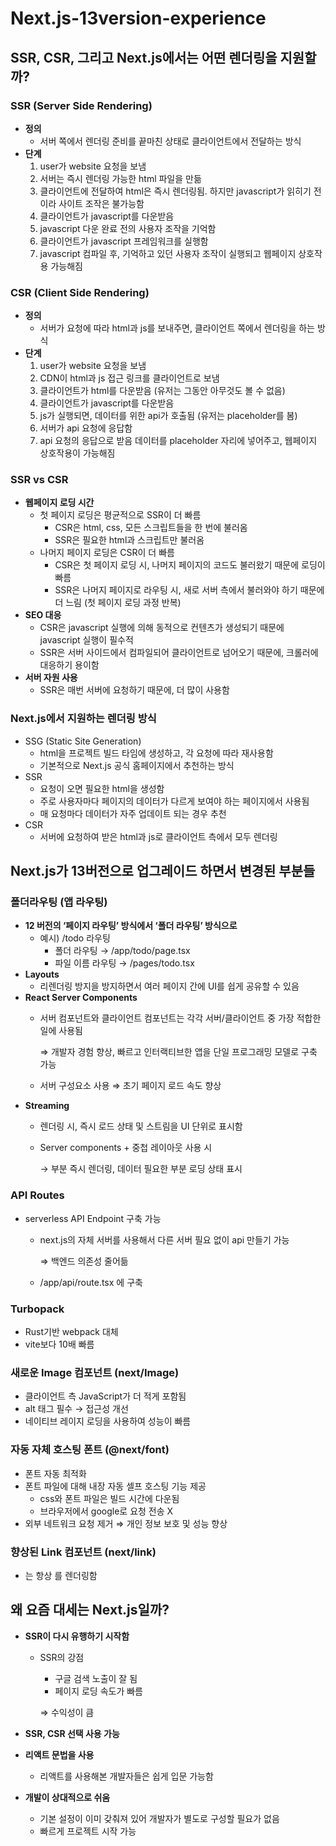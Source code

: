 # Next.js-13version-experience
## SSR, CSR, 그리고 Next.js에서는 어떤 렌더링을 지원할까?
### SSR (Server Side Rendering)

- **정의**
    - 서버 쪽에서 렌더링 준비를 끝마친 상태로 클라이언트에서 전달하는 방식
- **단계**
    1. user가 website 요청을 보냄
    2. 서버는 즉시 렌더링 가능한 html 파일을 만듦
    3. 클라이언트에 전달하여 html은 즉시 렌더링됨. 하지만 javascript가 읽히기 전이라 사이트 조작은 불가능함
    4. 클라이언트가 javascript를 다운받음
    5. javascript 다운 완료 전의 사용자 조작을 기억함
    6. 클라이언트가 javascript 프레임워크를 실행함
    7. javascript 컴파일 후, 기억하고 있던 사용자 조작이 실행되고 웹페이지 상호작용 가능해짐

### CSR (Client Side Rendering)

- **정의**
    - 서버가 요청에 따라 html과 js를 보내주면, 클라이언트 쪽에서 렌더링을 하는 방식
- **단계**
    1. user가 website 요청을 보냄
    2. CDN이 html과 js 접근 링크를 클라이언트로 보냄
    3. 클라이언트가 html를 다운받음 (유저는 그동안 아무것도 볼 수 없음)
    4. 클라이언트가 javascript를 다운받음
    5. js가 실행되면, 데이터를 위한 api가 호출됨 (유저는 placeholder를 봄)
    6. 서버가 api 요청에 응답함
    7. api 요청의 응답으로 받음 데이터를 placeholder 자리에 넣어주고, 웹페이지 상호작용이 가능해짐
    

### SSR vs CSR

- **웹페이지 로딩 시간**
    - 첫 페이지 로딩은 평균적으로 SSR이 더 빠름
        - CSR은 html, css, 모든 스크립트들을 한 번에 불러옴
        - SSR은 필요한 html과 스크립트만 불러옴
    - 나머지 페이지 로딩은 CSR이 더 빠름
        - CSR은 첫 페이지 로딩 시, 나머지 페이지의 코드도 불러왔기 때문에 로딩이 빠름
        - SSR은 나머지 페이지로 라우팅 시, 새로 서버 측에서 불러와야 하기 때문에 더 느림 (첫 페이지 로딩 과정 반복)
- **SEO 대응**
    - CSR은 javascript 실행에 의해 동적으로 컨텐츠가 생성되기 때문에 javascript 실행이 필수적
    - SSR은 서버 사이드에서 컴파일되어 클라이언트로 넘어오기 때문에, 크롤러에 대응하기 용이함
- **서버 자원 사용**
    - SSR은 매번 서버에 요청하기 때문에, 더 많이 사용함
    

### Next.js에서 지원하는 렌더링 방식

- SSG (Static Site Generation)
    - html을 프로젝트 빌드 타임에 생성하고, 각 요청에 따라 재사용함
    - 기본적으로 Next.js 공식 홈페이지에서 추천하는 방식
- SSR
    - 요청이 오면 필요한 html을 생성함
    - 주로 사용자마다 페이지의 데이터가 다르게 보여야 하는 페이지에서 사용됨
    - 매 요청마다 데이터가 자주 업데이트 되는 경우 추천
- CSR
    - 서버에 요청하여 받은 html과 js로 클라이언트 측에서 모두 렌더링

## Next.js가 13버전으로 업그레이드 하면서 변경된 부분들
### 폴더라우팅 (앱 라우팅)

- **12 버전의 ‘페이지 라우팅’ 방식에서 ‘폴더 라우팅’ 방식으로**
    - 예시) /todo 라우팅
        - 폴더 라우팅 → /app/todo/page.tsx
        - 파일 이름 라우팅 → /pages/todo.tsx
- **Layouts**
    - 리렌더링 방지을 방지하면서 여러 페이지 간에 UI를 쉽게 공유할 수 있음
- **React Server Components**
    - 서버 컴포넌트와 클라이언트 컴포넌트는 각각 서버/클라이언트 중 가장 적합한 일에 사용됨
        
        ⇒ 개발자 경험 향상, 빠르고 인터랙티브한 앱을 단일 프로그래밍 모델로 구축 가능
        
    - 서버 구성요소 사용 ⇒ 초기 페이지 로드 속도 향상
- **Streaming**
    - 렌더링 시, 즉시 로드 상태 및 스트림을 UI 단위로 표시함
    - Server components + 중첩 레이아웃 사용 시
        
        → 부분 즉시 렌더링, 데이터 필요한 부분 로딩 상태 표시
        

### API Routes

- serverless API Endpoint 구축 가능
    - next.js의 자체 서버를 사용해서 다른 서버 필요 없이 api 만들기 가능
        
        ⇒ 백엔드 의존성 줄어듦
        
    - /app/api/route.tsx 에 구축

### Turbopack

- Rust기반 webpack 대체
- vite보다 10배 빠름

### 새로운 Image 컴포넌트 (next/Image)

- 클라이언트 측 JavaScript가 더 적게 포함됨
- alt 태그 필수 → 접근성 개선
- 네이티브 레이지 로딩을 사용하여 성능이 빠름

### 자동 자체 호스팅 폰트 (@next/font)

- 폰트 자동 최적화
- 폰트 파일에 대해 내장 자동 셀프 호스팅 기능 제공
    - css와 폰트 파일은 빌드 시간에 다운됨
    - 브라우저에서 google로 요청 전송 X
- 외부 네트워크 요청 제거 ⇒ 개인 정보 보호 및 성능 향상

### 향상된 Link 컴포넌트 (next/link)

- <Link>는 항상 <a>를 렌더링함

## 왜 요즘 대세는 Next.js일까?
- **SSR이 다시 유행하기 시작함**
    - SSR의 강점
        - 구글 검색 노출이 잘 됨
        - 페이지 로딩 속도가 빠름
        
        ⇒ 수익성이 큼 
        
- **SSR, CSR 선택 사용 가능**
- **리액트 문법을 사용**
    - 리액트를 사용해본 개발자들은 쉽게 입문 가능함
- **개발이 상대적으로 쉬움**
    - 기본 설정이 이미 갖춰져 있어 개발자가 별도로 구성할 필요가 없음
    - 빠르게 프로젝트 시작 가능
